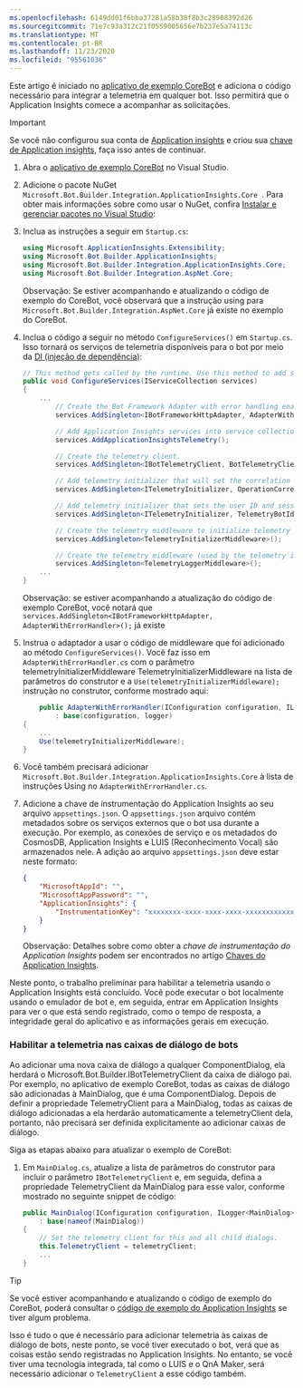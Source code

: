 ```yaml
---
ms.openlocfilehash: 6149dd01f6bba37281a58b38f8b3c28908392d26
ms.sourcegitcommit: 71e7c93a312c21f0559005656e7b237e5a74113c
ms.translationtype: MT
ms.contentlocale: pt-BR
ms.lasthandoff: 11/23/2020
ms.locfileid: "95561036"
---
```


Este artigo é iniciado no [aplicativo de exemplo CoreBot](https://aka.ms/cs-core-sample) e adiciona o código necessário para integrar a telemetria em qualquer bot. Isso permitirá que o Application Insights comece a acompanhar as solicitações.

> [!IMPORTANT]
> Se você não configurou sua conta de [Application insights](https://aka.ms/appinsights-overview) e criou sua [chave de Application insights](../bot-service-resources-app-insights-keys.md), faça isso antes de continuar.

1. Abra o [aplicativo de exemplo CoreBot](https://aka.ms/cs-core-sample) no Visual Studio.

2. Adicione o pacote NuGet `Microsoft.Bot.Builder.Integration.ApplicationInsights.Core `. Para obter mais informações sobre como usar o NuGet, confira [Instalar e gerenciar pacotes no Visual Studio](https://aka.ms/install-manage-packages-vs):


3. Inclua as instruções a seguir em `Startup.cs`:
    ```csharp
    using Microsoft.ApplicationInsights.Extensibility;
    using Microsoft.Bot.Builder.ApplicationInsights;
    using Microsoft.Bot.Builder.Integration.ApplicationInsights.Core;
    using Microsoft.Bot.Builder.Integration.AspNet.Core;
    ```

    Observação: Se estiver acompanhando e atualizando o código de exemplo do CoreBot, você observará que a instrução using para `Microsoft.Bot.Builder.Integration.AspNet.Core` já existe no exemplo do CoreBot.

4. Inclua o código a seguir no método `ConfigureServices()` em `Startup.cs`. Isso tornará os serviços de telemetria disponíveis para o bot por meio da [DI (injeção de dependência)](https://aka.ms/asp.net-core-dependency-interjection):
    ```csharp
    // This method gets called by the runtime. Use this method to add services to the container.
    public void ConfigureServices(IServiceCollection services)
    {
        ...
            // Create the Bot Framework Adapter with error handling enabled.
            services.AddSingleton<IBotFrameworkHttpAdapter, AdapterWithErrorHandler>();

            // Add Application Insights services into service collection
            services.AddApplicationInsightsTelemetry();

            // Create the telemetry client.
            services.AddSingleton<IBotTelemetryClient, BotTelemetryClient>();

            // Add telemetry initializer that will set the correlation context for all telemetry items.
            services.AddSingleton<ITelemetryInitializer, OperationCorrelationTelemetryInitializer>();

            // Add telemetry initializer that sets the user ID and session ID (in addition to other bot-specific properties such as activity ID)
            services.AddSingleton<ITelemetryInitializer, TelemetryBotIdInitializer>();

            // Create the telemetry middleware to initialize telemetry gathering
            services.AddSingleton<TelemetryInitializerMiddleware>();

            // Create the telemetry middleware (used by the telemetry initializer) to track conversation events
            services.AddSingleton<TelemetryLoggerMiddleware>();
        ...
    }
    ```

    Observação: se estiver acompanhando a atualização do código de exemplo CoreBot, você notará que `services.AddSingleton<IBotFrameworkHttpAdapter, AdapterWithErrorHandler>();` já existe 

5. Instrua o adaptador a usar o código de middleware que foi adicionado ao método `ConfigureServices()`. Você faz isso em `AdapterWithErrorHandler.cs` com o parâmetro telemetryInitializerMiddleware TelemetryInitializerMiddleware na lista de parâmetros do construtor e a `Use(telemetryInitializerMiddleware);` instrução no construtor, conforme mostrado aqui:
    ```csharp
        public AdapterWithErrorHandler(IConfiguration configuration, ILogger<BotFrameworkHttpAdapter> logger, TelemetryInitializerMiddleware telemetryInitializerMiddleware, ConversationState conversationState = null)
            : base(configuration, logger)
    {
        ...
        Use(telemetryInitializerMiddleware);
    }
    ```

6. Você também precisará adicionar `Microsoft.Bot.Builder.Integration.ApplicationInsights.Core` à lista de instruções Using no `AdapterWithErrorHandler.cs`.

7. Adicione a chave de instrumentação do Application Insights ao seu arquivo `appsettings.json`. O `appsettings.json` arquivo contém metadados sobre os serviços externos que o bot usa durante a execução. Por exemplo, as conexões de serviço e os metadados do CosmosDB, Application Insights e LUIS (Reconhecimento Vocal) são armazenados nele. A adição ao arquivo `appsettings.json` deve estar neste formato:

    ```json
    {
        "MicrosoftAppId": "",
        "MicrosoftAppPassword": "",
        "ApplicationInsights": {
            "InstrumentationKey": "xxxxxxxx-xxxx-xxxx-xxxx-xxxxxxxxxxxx"
        }
    }
    ```

    Observação: Detalhes sobre como obter a _chave de instrumentação do Application Insights_ podem ser encontrados no artigo [Chaves do Application Insights](../bot-service-resources-app-insights-keys.md).

Neste ponto, o trabalho preliminar para habilitar a telemetria usando o Application Insights está concluído.  Você pode executar o bot localmente usando o emulador de bot e, em seguida, entrar em Application Insights para ver o que está sendo registrado, como o tempo de resposta, a integridade geral do aplicativo e as informações gerais em execução.

### <a name="enabling-telemetry-in-your-bots-dialogs"></a>Habilitar a telemetria nas caixas de diálogo de bots

Ao adicionar uma nova caixa de diálogo a qualquer ComponentDialog, ela herdará o Microsoft.Bot.Builder.IBotTelemetryClient da caixa de diálogo pai.  Por exemplo, no aplicativo de exemplo CoreBot, todas as caixas de diálogo são adicionadas à MainDialog, que é uma ComponentDialog.  Depois de definir a propriedade TelemetryClient para a MainDialog, todas as caixas de diálogo adicionadas a ela herdarão automaticamente a telemetryClient dela, portanto, não precisará ser definida explicitamente ao adicionar caixas de diálogo.

Siga as etapas abaixo para atualizar o exemplo de CoreBot:

1.  Em `MainDialog.cs`, atualize a lista de parâmetros do construtor para incluir o parâmetro `IBotTelemetryClient` e, em seguida, defina a propriedade TelemetryClient da MainDialog para esse valor, conforme mostrado no seguinte snippet de código:

    ```csharp
    public MainDialog(IConfiguration configuration, ILogger<MainDialog> logger, IBotTelemetryClient telemetryClient)
        : base(nameof(MainDialog))
    {
        // Set the telemetry client for this and all child dialogs.
        this.TelemetryClient = telemetryClient;
        ...
    }
    ```

> [!TIP]
> Se você estiver acompanhando e atualizando o código de exemplo do CoreBot, poderá consultar o [código de exemplo do Application Insights](https://aka.ms/csharp-corebot-app-insights-sample) se tiver algum problema.

Isso é tudo o que é necessário para adicionar telemetria às caixas de diálogo de bots, neste ponto, se você tiver executado o bot, verá que as coisas estão sendo registradas no Application Insights. No entanto, se você tiver uma tecnologia integrada, tal como o LUIS e o QnA Maker, será necessário adicionar o `TelemetryClient` a esse código também.
